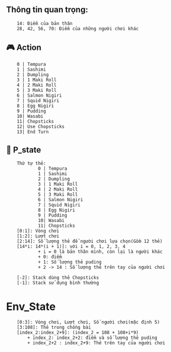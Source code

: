 ##   Thông tin quan trọng:
        14: Điểm của bản thân
        28, 42, 56, 70: Điểm của những người chơi khác

##  :video_game: Action
        0 | Tempura      
        1 | Sashimi      
        2 | Dumpling     
        3 | 1 Maki Roll  
        4 | 2 Maki Roll  
        5 | 3 Maki Roll  
        6 | Salmon Nigiri
        7 | Squid Nigiri 
        8 | Egg Nigiri   
        9 | Pudding      
        10| Wasabi 
        11| Chopsticks
        12| Use Chopsticks
        13| End Turn

##  :bust_in_silhouette: P_state
        Thứ tự thẻ:         
                0 | Tempura      
                1 | Sashimi      
                2 | Dumpling     
                3 | 1 Maki Roll  
                4 | 2 Maki Roll  
                5 | 3 Maki Roll  
                6 | Salmon Nigiri
                7 | Squid Nigiri 
                8 | Egg Nigiri   
                9 | Pudding      
                10| Wasabi 
                11| Chopsticks
        [0:1]: Vòng chơi
        [1:2]: Lượt chơi
        [2:14]: Số lượng thẻ để người chơi lựa chọn(Gồm 12 thẻ)
        [14*i: 14*(i + 1)]: với i = 0, 1, 2, 3, 4
                + i = 0 là bản thân mình, còn lại là người khác
                + 0: điểm
                + 1: Số lượng thẻ puding
                + 2 -> 14 : Số lượng thẻ trên tay của người chơi
        
        [-2]: Stack dùng thẻ Chopsticks
        [-1]: Stack sử dụng bình thường


#  Env_State
        [0:3]: Vòng chơi, Lượt chơi, Số người chơi(mặc định 5)
        [3:108]: Thẻ trong chồng bài
        [index_2:index_2+9]: (index_2 = 108 + 108+i*9)
            + index_2: index_2+2: điểm và số lượng thẻ puding
            + index_2+2 : index_2+9: Thẻ trên tay của người chơi
